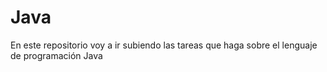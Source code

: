 # Java
En este repositorio voy a ir subiendo las tareas que haga sobre el lenguaje de programación Java
